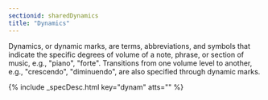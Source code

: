 ```yaml
---
sectionid: sharedDynamics
title: "Dynamics"
---
```




Dynamics, or dynamic marks, are terms, abbreviations, and symbols that indicate the
specific degrees of volume of a note, phrase, or section of music, e.g., "piano",
"forte".
Transitions from one volume level to another, e.g., "crescendo", "diminuendo", are
also
specified through dynamic marks.



{% include _specDesc.html key="dynam" atts="" %}



